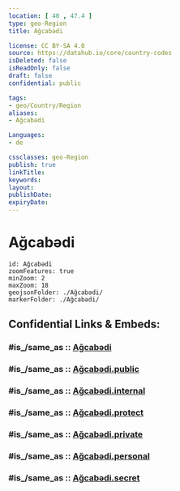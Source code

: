 ```yaml
---
location: [ 40 , 47.4 ] 
type: geo-Region
title: Ağcabədi

license: CC BY-SA 4.0
source: https://datahub.io/core/country-codes
isDeleted: false
isReadOnly: false
draft: false
confidential: public

tags:
- geo/Country/Region
aliases:
- Ağcabədi

Languages:
- de

cssclasses: geo-Region
publish: true
linkTitle: 
keywords: 
layout: 
publishDate: 
expiryDate: 
---
```


# Ağcabədi

```leaflet
id: Ağcabədi
zoomFeatures: true 
minZoom: 2 
maxZoom: 18
geojsonFolder: ./Ağcabədi/
markerFolder: ./Ağcabədi/
```


## Confidential Links & Embeds: 

### #is_/same_as :: [Ağcabədi](/_Standards/Earth/Continent/Asia/Asia~North~West/Azerbaijan/Regions~Azerbaijan/Aran/counties~Aran/Ağcabədi.md) 

### #is_/same_as :: [Ağcabədi.public](/_public/Earth/Continent/Asia/Asia~North~West/Azerbaijan/Regions~Azerbaijan/Aran/counties~Aran/Ağcabədi.public.md) 

### #is_/same_as :: [Ağcabədi.internal](/_internal/Earth/Continent/Asia/Asia~North~West/Azerbaijan/Regions~Azerbaijan/Aran/counties~Aran/Ağcabədi.internal.md) 

### #is_/same_as :: [Ağcabədi.protect](/_protect/Earth/Continent/Asia/Asia~North~West/Azerbaijan/Regions~Azerbaijan/Aran/counties~Aran/Ağcabədi.protect.md) 

### #is_/same_as :: [Ağcabədi.private](/_private/Earth/Continent/Asia/Asia~North~West/Azerbaijan/Regions~Azerbaijan/Aran/counties~Aran/Ağcabədi.private.md) 

### #is_/same_as :: [Ağcabədi.personal](/_personal/Earth/Continent/Asia/Asia~North~West/Azerbaijan/Regions~Azerbaijan/Aran/counties~Aran/Ağcabədi.personal.md) 

### #is_/same_as :: [Ağcabədi.secret](/_secret/Earth/Continent/Asia/Asia~North~West/Azerbaijan/Regions~Azerbaijan/Aran/counties~Aran/Ağcabədi.secret.md)

